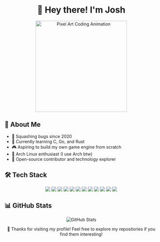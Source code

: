 <h1 align="center">👋 Hey there! I'm Josh</h1>

<p align="center">
  <img src="https://art.pixilart.com/b870f4898f4d.gif" alt="Pixel Art Coding Animation" width="300"/>
</p>

## 🚀 About Me

- 🐛 Squashing bugs since 2020
- 🌱 Currently learning C, Go, and Rust
- 🎮 Aspiring to build my own game engine from scratch
- 🐧 Arch Linux enthusiast (I use Arch btw)
- 🔧 Open-source contributor and technology explorer

## 🛠️ Tech Stack

<p align="center">
  <img src="https://img.shields.io/badge/-JavaScript-F7DF1E?style=flat-square&logo=javascript&logoColor=black" />
  <img src="https://img.shields.io/badge/-HTML5-E34F26?style=flat-square&logo=html5&logoColor=white" />
  <img src="https://img.shields.io/badge/-CSS3-1572B6?style=flat-square&logo=css3" />
  <img src="https://img.shields.io/badge/-Bulma-00D1B2?style=flat-square&logo=bulma&logoColor=white" />
  <img src="https://img.shields.io/badge/-Bootstrap-7952B3?style=flat-square&logo=bootstrap&logoColor=white" />
  <img src="https://img.shields.io/badge/-Bash-4EAA25?style=flat-square&logo=gnu-bash&logoColor=white" />
  <img src="https://img.shields.io/badge/-Lua-2C2D72?style=flat-square&logo=lua&logoColor=white" />
  <img src="https://img.shields.io/badge/-Python-3776AB?style=flat-square&logo=python&logoColor=white" />
  <img src="https://img.shields.io/badge/-Arduino-00979D?style=flat-square&logo=arduino&logoColor=white" />
  <img src="https://img.shields.io/badge/-Godot-478CBF?style=flat-square&logo=godot-engine&logoColor=white" />
  <img src="https://img.shields.io/badge/-Firefox-FF7139?style=flat-square&logo=firefox-browser&logoColor=white" />
  <img src="https://img.shields.io/badge/-Neovim-57A143?style=flat-square&logo=neovim&logoColor=white" />
</p>

## 📊 GitHub Stats

<p align="center">
  <img src="https://github-readme-stats.vercel.app/api?username=yourusername&show_icons=true&theme=radical" alt="GitHub Stats" />
</p>

<p align="center">💖 Thanks for visiting my profile! Feel free to explore my repositories if you find them interesting!</p>
